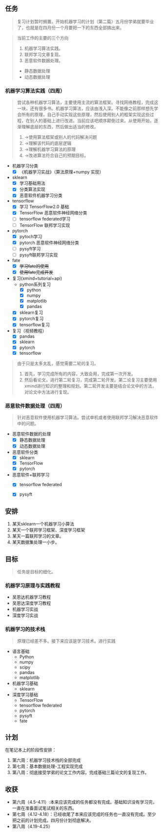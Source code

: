 ## 任务

> 复习计划暂时搁置。开始机器学习的计划（第二篇）五月份学弟就要毕业了，也就是在四月份一个月要把一下的东西全部搞出来。

> 当前工作的主要的三个方向
>
> 1. 机器学习算法实践。
> 2. 联邦学习文章复现。
> 3. 恶意软件数据处理。
>
> - 静态数据处理
> - 动态数据处理

### **机器学习算法实践（四周）**

> 尝试各种机器学习算法，主要使用主流的算法框架。寻找网络教程，完成这一块，还有很多书。机器学习算法，应该由浅入深。不能像之前那样想先学会所有的原理，自己手动实现这些原理，然后使用别人的框架实现这些过程，在别人的基础上进行改进。当前应该吧顺序颠倒过来。从使用开始，逐渐理解底层的东西，然后做出适当的修改。
>
> 1. ->使用算法框架或别人的代码解决问题
> 2. ->理解该代码的底层逻辑
> 3. ->理解机器学习算法的原理
> 4. ->改进算法符合自己的预期目标。

- 机器学习分类
  - [x] 《机器学习实战》（算法原理+numpy 实现）
- sklearn
  - [x] 学习基础用法
  - [x] 分类算法实现
  - [x] 恶意软件机器学习分类
- tensorflow
  - [x] 学习 TensorFlow2.0 基础
  - [x] TensorFlow 恶意软件神经网络分类
  - [ ] tensorflow federated学习
  - [ ] TensorFlow 联邦学习实现
- pytorch
  - [x] pytoch学习
  - [x] pytorch 恶意软件神经网络分类
  - [ ] pysyft学习
  - [ ] pysyft联邦学习实现
- fate
  - [x] ~~学习fate的使用~~
  - [x] ~~使用fate完成开发~~
- 复习(xmind+tutorial+api)
  - python系列复习
    - [x] python 
    - [x] numpy
    - [x] matplotlib
    - [x] pandas
  - [x] sklearn复习
  - [x] pytorch复习
  - [x] tensorflow复习

- 复习（视频教程）
  - [x] pandas
  - [x] sklearn
  - [x] pytorch
  - [x] tensorflow

> 由于只是太多太乱，感觉需要二轮的复习。
> 1. 首先，学习完成所有的内容，大致会用，完成第一次开发。
> 2. 然后看论文，进行第二轮复习，完成第二轮开发。第二论复习主要使用xmind进行知识的整理和规划。第二轮开发主要是结合论文中的方法，对论文中方法进行复现。


### **恶意软件数据处理（四周）**

> 针对恶意软件使用机器学习算法。尝试单机或者使用联邦学习解决恶意软件中的问题。

- 恶意软件数据的处理
  - [x] 静态数据处理
  - [x] 动态数据处理
- 恶意软件分类
  - [x] sklearn
  - [x] TensorFlow
  - [x] pytorch 
- 恶意软件+联邦学习
  - [x] tensorflow federated
  - [x] pysyft


## 安排

1. 某天sklearn一个机器学习小算法
2. 某天一个联邦学习框架、深度学习框架
3. 某天一篇联邦学习的文章。
4. 某天数据集处理一小步。


## 目标
> 任务是目标的细化。
### 机器学习原理与实践教程

- 吴恩达机器学习教程
- 吴恩达深度学习教程
- 机器学习实战
- 深度学习实战

### 机器学习的技术栈

> 原理已经差不多。接下来应该是学习技术。进行实践

- 语言基础
  - Python
  - numpy
  - scipy
  - pandas
  - matplotlib
- 机器学习基础
  - sklearn
- 深度学习基础
  - TensorFlow
  - tensorflow federated
  - pytorch
  - pysyft
  - fate

## 计划

在笔记本上的阶段性安排：
1. 第六周：机器学习技术栈的全部完成
2. 第七周：基本数据处理-工程实现完成
3. 第八周：彻底接受学弟的论文工作内容。完成基础三篇论文的复现工作。

## 收获

* 第六周（4.5-4.11）:本来应该完成的任务都没有完成。基础知识没有学习完，一直在准备面试笔试相关的东西。
* 第七周（4.12-4.18）：已经收尾了本来应该完成的任务也一直没有完成。至少把之前的计划完成。四月份计划彻底解决。
* 第八周（4.19-4.25）


